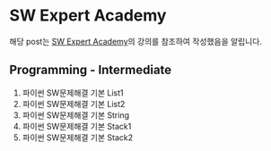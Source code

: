 # SW Expert Academy

해당 post는 [SW Expert Academy](https://swexpertacademy.com/main/main.do)의 강의를 참조하여 작성했음을 알립니다.

## Programming - Intermediate

1. 파이썬 SW문제해결 기본 List1
2. 파이썬 SW문제해결 기본 List2
3. 파이썬 SW문제해결 기본 String
4. 파이썬 SW문제해결 기본 Stack1
5. 파이썬 SW문제해결 기본 Stack2

